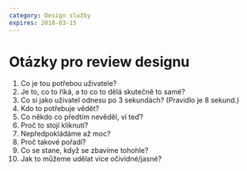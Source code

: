 ```yaml
---
category: Design služby
expires: 2018-03-15
---
```

# Otázky pro review designu

1. Co je tou potřebou uživatele?
2. Je to, co to říká, a to co to dělá skutečně to samé?
3. Co si jako uživatel odnesu po 3 sekundách? (Pravidlo je 8 sekund.)
4. Kdo to potřebuje vědět?
5. Co někdo co předtím nevěděl, ví teď?
6. Proč to stojí kliknutí?
7. Nepředpokládáme až moc?
8. Proč takové pořadí?
9. Co se stane, když se zbavíme tohohle?
10. Jak to můžeme udělat více očividné/jasné?